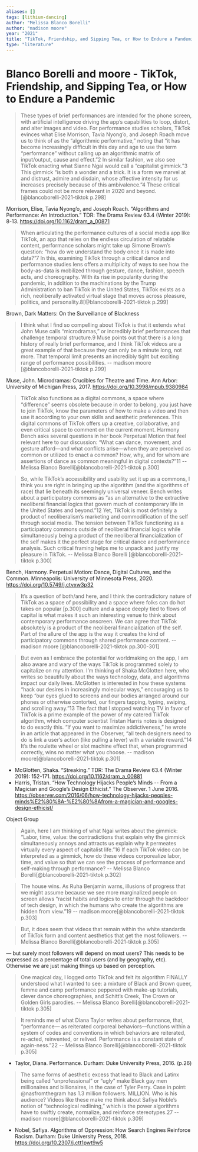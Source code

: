 ```yaml
---
aliases: []
tags: [lithium-dancing]
author: "Melissa Blanco Borelli"
author: "madison moore"
year: "2021"
title: "TikTok, Friendship, and Sipping Tea, or How to Endure a Pandemic"
type: "literature"
---
```


# Blanco Borelli and moore - TikTok, Friendship, and Sipping Tea, or How to Endure a Pandemic

> These types of brief performances are intended for the phone screen, with artificial intelligence driving the app’s capabilities to loop, distort, and alter images and video. For performance studies scholars, TikTok evinces what Elise Morrison, Tavia Nyong’o, and Joseph Roach move us to think of as the “algorithmic performative,” noting that “it has become increasingly difficult in this day and age to use the term “performance” without calling up an algorithmic matrix of input/output, cause and effect.”2 In similar fashion, we also see TikTok enacting what Sianne Ngai would call a “capitalist gimmick.”3 This gimmick “is both a wonder and a trick. It is a form we marvel at and distrust, admire and disdain, whose affective intensity for us increases precisely because of this ambivalence.”4 These critical frames could not be more relevant in 2020 and beyond.[@blancoborelli-2021-tiktok p.298]

Morrison, Elise, Tavia Nyong’o, and Joseph Roach. “Algorithms and Performance: An Introduction.” TDR: The Drama Review 63.4 (Winter 2019): 8-13. https://doi.org/10.1162/dram_a_00871

> When articulating the performance cultures of a social media app like TikTok, an app that relies on the endless circulation of relatable content, performance scholars might take up Simone Brown’s question: “how do we understand the body once it is made into data?”7 In this, examining TikTok through a critical dance and performance studies lens offers a multiplicity of ways to see how the body-as-data is mobilized through gesture, dance, fashion, speech acts, and choreography. With its rise in popularity during the pandemic, in addition to the machinations by the Trump Administration to ban TikTok in the United States, TikTok exists as a rich, neoliberally activated virtual stage that moves across pleasure, politics, and personality.8[@blancoborelli-2021-tiktok p.299]

Brown, Dark Matters: On the Surveillance of Blackness

> I think what I find so compelling about TikTok is that it extends what John Muse calls “microdramas,” or incredibly brief performances that challenge temporal structure.9 Muse points out that there is a long history of really brief performance, and I think TikTok videos are a great example of that because they can only be a minute long, not more. That temporal limit presents an incredibly tight but exciting range of performance possibilities. -- madison moore [@blancoborelli-2021-tiktok p.299]

Muse, John. Microdramas: Crucibles for Theatre and Time. Ann Arbor: University of Michigan Press, 2017. https://doi.org/10.3998/mpub.9380984

> TikTok also functions as a digital commons, a space where “difference” seems obsolete because in order to belong, you just have to join TikTok, know the parameters of how to make a video and then use it according to your own skills and aesthetic preferences. This digital commons of TikTok offers up a creative, collaborative, and even critical space to comment on the current moment. Harmony Bench asks several questions in her book Perpetual Motion that feel relevant here to our discussion: “What can dance, movement, and gesture afford—and what conflicts arise—when they are perceived as common or utilized to enact a common? How, why, and for whom are assertions of dance as common meaningful in digital contexts?”11 -- Melissa Blanco Borelli[@blancoborelli-2021-tiktok p.300]

> So, while TikTok’s accessibility and usability set it up as a commons, I think you are right in bringing up the algorithm (and the algorithms of race) that lie beneath its seemingly universal veneer. Bench writes about a participatory commons as “as an alternative to the extractive neoliberal financial logics that govern much of contemporary life in the United States and beyond.”12 Yet, TikTok is most definitely a product of neoliberalism’s marketing and commodification of the self through social media. The tension between TikTok functioning as a participatory commons outside of neoliberal financial logics while simultaneously being a product of the neoliberal financialization of the self makes it the perfect stage for critical dance and performance analysis. Such critical framing helps me to unpack and justify my pleasure in TikTok. -- Melissa Blanco Borelli [@blancoborelli-2021-tiktok p.300]

Bench, Harmony. Perpetual Motion: Dance, Digital Cultures, and the Common. Minneapolis: University of Minnesota Press, 2020. https://doi.org/10.5749/j.ctvxw3p32


> It’s a question of both/and here, and I think the contradictory nature of TikTok as a space of possibility and a space where folks can do hot takes on popular [p.300] culture and a space deeply tied to flows of capital is what makes it such an interesting venue to think about contemporary performance onscreen. We can agree that TikTok absolutely is a product of the neoliberal financialization of the self. Part of the allure of the app is the way it creates the kind of participatory commons through shared performance content. -- madison moore [@blancoborelli-2021-tiktok pp.300-301]

> But even as I embrace the potential for worldmaking on the app, I am also aware and wary of the ways TikTok is programmed solely to capitalize on my attention. I’m thinking of Shaka McGlotten here, who writes so beautifully about the ways technology, data, and algorithms impact our daily lives. McGlotten is interested in how these systems “hack our desires in increasingly molecular ways,” encouraging us to keep “our eyes glued to screens and our bodies arranged around our phones or otherwise contorted, our fingers tapping, typing, swiping, and scrolling away.”13 The fact that I stopped watching TV in favor of TikTok is a prime example of the power of my catered TikTok algorithm, which computer scientist Tristan Harris notes is designed to do exactly this. “If you want to maximize addictiveness,” he wrote in an article that appeared in the Observer, “all tech designers need to do is link a user’s action (like pulling a lever) with a variable reward.”14 It’s the roulette wheel or slot machine effect that, when programmed correctly, wins no matter what you choose. -- madison moore[@blancoborelli-2021-tiktok p.301]

- McGlotten, Shaka. “Streaking.” TDR: The Drama Review 63.4 (Winter 2019): 152-171. https://doi.org/10.1162/dram_a_00881
- Harris, Tristan. “How Technology Hijacks People’s Minds -- From a Magician and Google’s Design Ethicist.” The Observer. 1 June 2016. https://observer.com/2016/06/how-technology-hijacks-peoples-minds%E2%80%8A-%E2%80%8Afrom-a-magician-and-googles-design-ethicist/

Object Group

> Again, here I am thinking of what Ngai writes about the gimmick: “Labor, time, value: the contradictions that explain why the gimmick simultaneously annoys and attracts us explain why it permeates virtually every aspect of capitalist life.”16 If each TikTok video can be interpreted as a gimmick, how do these videos corporealize labor, time, and value so that we can see the process of performance and self-making through performance? -- Melissa Blanco Borelli[@blancoborelli-2021-tiktok p.302] 


> The house wins. As Ruha Benjamin warns, illusions of progress that we might assume because we see more marginalized people on screen allows “racist habits and logics to enter through the backdoor of tech design, in which the humans who create the algorithms are hidden from view.”19 -- madison moore[@blancoborelli-2021-tiktok p.303]

> But, it does seem that videos that remain within the white standards of TikTok form and content aesthetics that get the most followers. -- Melissa Blanco Borelli[@blancoborelli-2021-tiktok p.305]

— but surely most followers will depend on most users? This needs to be expressed as a percentage of total users (and by geography, etc). Otherwise we are just making things up based on perception.


> One magical day, I logged onto TikTok and felt its algorithm FINALLY understood what I wanted to see: a mixture of Black and Brown queer, femme and camp performance peppered with make-up tutorials, clever dance choreographies, and Schitt’s Creek, The Crown or Golden Girls parodies. -- Melissa Blanco Borelli[@blancoborelli-2021-tiktok p.305]

> It reminds me of what Diana Taylor writes about performance, that, “performance— as reiterated corporeal behaviors—functions within a system of codes and conventions in which behaviors are reiterated, re-acted, reinvented, or relived. Performance is a constant state of again-ness.”22 -- Melissa Blanco Borelli[@blancoborelli-2021-tiktok p.305] 

- Taylor, Diana. Performance. Durham: Duke University Press, 2016. (p.26)

> The same forms of aesthetic excess that lead to Black and Latinx being called “unprofessional” or “ugly” make Black gay men millionaires and billionaires, in the case of Tyler Perry. Case in point: @nasfromthegram has 1.3 million followers. MILLION. Who is his audience? Videos like these make me think about Safiya Noble’s notion of “technological redlining,” which is the power algorithms have to swiftly create, normalize, and reinforce stereotypes.27 -- madison moore[@blancoborelli-2021-tiktok p.309]

- Nobel, Safiya. Algorithms of Oppression: How Search Engines Reinforce Racism. Durham: Duke University Press, 2018. https://doi.org/10.2307/j.ctt1pwt9w5

